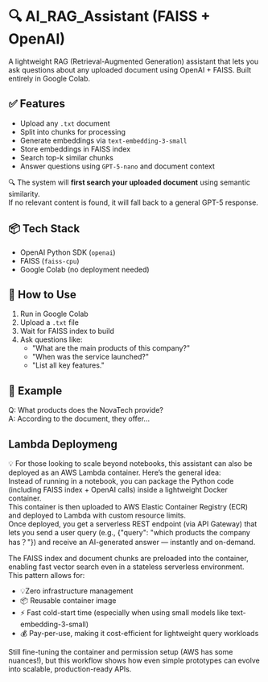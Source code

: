 # 🔍 AI_RAG_Assistant (FAISS + OpenAI)

A lightweight RAG (Retrieval-Augmented Generation) assistant that lets you ask questions about any uploaded document using OpenAI + FAISS. Built entirely in Google Colab.

## ✅ Features

- Upload any `.txt` document
- Split into chunks for processing
- Generate embeddings via `text-embedding-3-small`
- Store embeddings in FAISS index
- Search top-k similar chunks
- Answer questions using `GPT-5-nano` and document context

🔍 The system will **first search your uploaded document** using semantic similarity.  
If no relevant content is found, it will fall back to a general GPT-5 response.

## 📦 Tech Stack

- OpenAI Python SDK (`openai`)
- FAISS (`faiss-cpu`)
- Google Colab (no deployment needed)

## 🚀 How to Use

1. Run in Google Colab
2. Upload a `.txt` file
3. Wait for FAISS index to build
4. Ask questions like:
   - "What are the main products of this company?"
   - "When was the service launched?"
   - "List all key features."

## 🧠 Example
Q: What products does the NovaTech provide?  
A: According to the document, they offer...  

## Lambda Deploymeng
💡 For those looking to scale beyond notebooks, this assistant can also be deployed as an AWS Lambda container. Here’s the general idea:  
Instead of running in a notebook, you can package the Python code (including FAISS index + OpenAI calls) inside a lightweight Docker container.  
This container is then uploaded to AWS Elastic Container Registry (ECR) and deployed to Lambda with custom resource limits.  
Once deployed, you get a serverless REST endpoint (via API Gateway) that lets you send a user query (e.g., {"query": "which products the company has？"}) and receive an AI-generated answer — instantly and on-demand.  

The FAISS index and document chunks are preloaded into the container, enabling fast vector search even in a stateless serverless environment.  
This pattern allows for:  
- 💡Zero infrastructure management
- 📦 Reusable container image
- ⚡️ Fast cold-start time (especially when using small models like text-embedding-3-small)
- 💰 Pay-per-use, making it cost-efficient for lightweight query workloads

Still fine-tuning the container and permission setup (AWS has some nuances!), but this workflow shows how even simple prototypes can evolve into scalable, production-ready APIs.  
